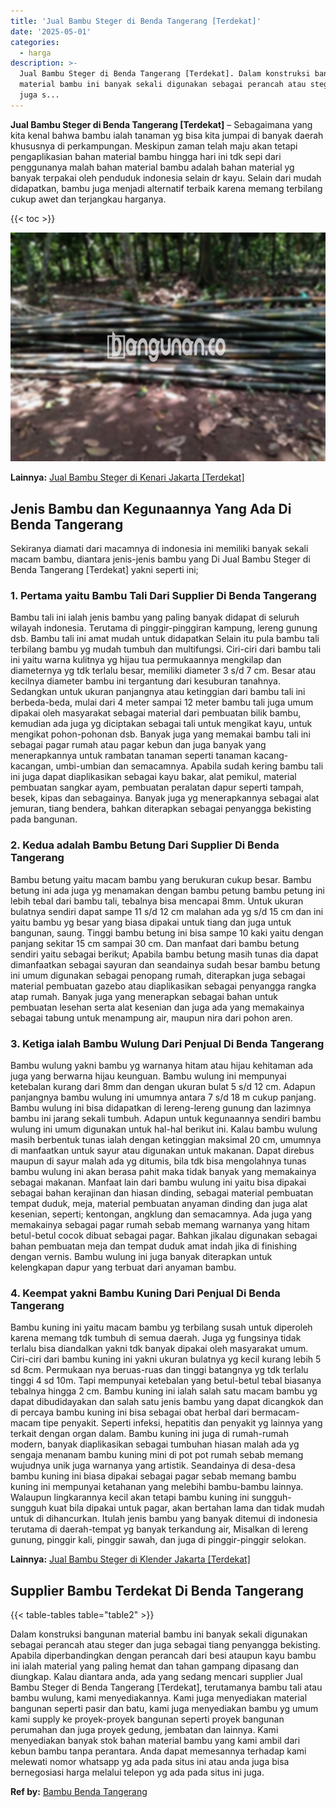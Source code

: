 ```yaml
---
title: 'Jual Bambu Steger di Benda Tangerang [Terdekat]'
date: '2025-05-01'
categories:
  - harga
description: >-
  Jual Bambu Steger di Benda Tangerang [Terdekat]. Dalam konstruksi bangunan
  material bambu ini banyak sekali digunakan sebagai perancah atau steger dan
  juga s...
---
```


**Jual Bambu Steger di Benda Tangerang \[Terdekat\]** – Sebagaimana yang kita kenal bahwa bambu ialah tanaman yg bisa kita jumpai di banyak daerah khususnya di perkampungan. Meskipun zaman telah maju akan tetapi pengaplikasian bahan material bambu hingga hari ini tdk sepi dari penggunanya malah bahan material bambu adalah bahan material yg banyak terpakai oleh penduduk indonesia selain dr kayu. Selain dari mudah didapatkan, bambu juga menjadi alternatif terbaik karena memang terbilang cukup awet dan terjangkau harganya.

{{< toc >}}

![Jual Bambu Steger di Benda Tangerang [Terdekat]](/images/jual-bambu-tali-27.png)

**Lainnya:** [Jual Bambu Steger di Kenari Jakarta \[Terdekat\]](https://bambu.bangunan.co/jual-bambu-steger-di-kenari-jakarta-terdekat/)

## Jenis Bambu dan Kegunaannya Yang Ada Di Benda Tangerang

Sekiranya diamati dari macamnya di indonesia ini memiliki banyak sekali macam bambu, diantara jenis-jenis bambu yang Di Jual Bambu Steger di Benda Tangerang \[Terdekat\] yakni seperti ini;

### 1\. Pertama yaitu Bambu Tali Dari Supplier Di Benda Tangerang

Bambu tali ini ialah jenis bambu yang paling banyak didapat di seluruh wilayah indonesia. Terutama di pinggir-pinggiran kampung, lereng gunung dsb. Bambu tali ini amat mudah untuk didapatkan Selain itu pula bambu tali terbilang bambu yg mudah tumbuh dan multifungsi. Ciri-ciri dari bambu tali ini yaitu warna kulitnya yg hijau tua permukaannya mengkilap dan diameternya yg tdk terlalu besar, memiliki diameter 3 s/d 7 cm. Besar atau kecilnya diameter bambu ini tergantung dari kesuburan tanahnya. Sedangkan untuk ukuran panjangnya atau ketinggian dari bambu tali ini berbeda-beda, mulai dari 4 meter sampai 12 meter bambu tali juga umum dipakai oleh masyarakat sebagai material dari pembuatan bilik bambu, kemudian ada juga yg diciptakan sebagai tali untuk mengikat kayu, untuk mengikat pohon-pohonan dsb. Banyak juga yang memakai bambu tali ini sebagai pagar rumah atau pagar kebun dan juga banyak yang menerapkannya untuk rambatan tanaman seperti tanaman kacang-kacangan, umbi-umbian dan semacamnya. Apabila sudah kering bambu tali ini juga dapat diaplikasikan sebagai kayu bakar, alat pemikul, material pembuatan sangkar ayam, pembuatan peralatan dapur seperti tampah, besek, kipas dan sebagainya. Banyak juga yg menerapkannya sebagai alat jemuran, tiang bendera, bahkan diterapkan sebagai penyangga bekisting pada bangunan.

### 2\. Kedua adalah Bambu Betung Dari Supplier Di Benda Tangerang

Bambu betung yaitu macam bambu yang berukuran cukup besar. Bambu betung ini ada juga yg menamakan dengan bambu petung bambu petung ini lebih tebal dari bambu tali, tebalnya bisa mencapai 8mm. Untuk ukuran bulatnya sendiri dapat sampe 11 s/d 12 cm malahan ada yg s/d 15 cm dan ini yaitu bambu yg besar yang biasa dipakai untuk tiang dan juga untuk bangunan, saung. Tinggi bambu betung ini bisa sampe 10 kaki yaitu dengan panjang sekitar 15 cm sampai 30 cm. Dan manfaat dari bambu betung sendiri yaitu sebagai berikut; Apabila bambu betung masih tunas dia dapat dimanfaatkan sebagai sayuran dan seandainya sudah besar bambu betung ini umum digunakan sebagai penopang rumah, diterapkan juga sebagai material pembuatan gazebo atau diaplikasikan sebagai penyangga rangka atap rumah. Banyak juga yang menerapkan sebagai bahan untuk pembuatan lesehan serta alat kesenian dan juga ada yang memakainya sebagai tabung untuk menampung air, maupun nira dari pohon aren.

### 3\. Ketiga ialah Bambu Wulung Dari Penjual Di Benda Tangerang

Bambu wulung yakni bambu yg warnanya hitam atau hijau kehitaman ada juga yang berwarna hijau keunguan. Bambu wulung ini mempunyai ketebalan kurang dari 8mm dan dengan ukuran bulat 5 s/d 12 cm. Adapun panjangnya bambu wulung ini umumnya antara 7 s/d 18 m cukup panjang. Bambu wulung ini bisa didapatkan di lereng-lereng gunung dan lazimnya bambu ini jarang sekali tumbuh. Adapun untuk kegunaannya sendiri bambu wulung ini umum digunakan untuk hal-hal berikut ini. Kalau bambu wulung masih berbentuk tunas ialah dengan ketinggian maksimal 20 cm, umumnya di manfaatkan untuk sayur atau digunakan untuk makanan. Dapat direbus maupun di sayur malah ada yg ditumis, bila tdk bisa mengolahnya tunas bambu wulung ini akan berasa pahit maka tidak banyak yang memakainya sebagai makanan. Manfaat lain dari bambu wulung ini yaitu bisa dipakai sebagai bahan kerajinan dan hiasan dinding, sebagai material pembuatan tempat duduk, meja, material pembuatan anyaman dinding dan juga alat kesenian, seperti; kentongan, angklung dan semacamnya. Ada juga yang memakainya sebagai pagar rumah sebab memang warnanya yang hitam betul-betul cocok dibuat sebagai pagar. Bahkan jikalau digunakan sebagai bahan pembuatan meja dan tempat duduk amat indah jika di finishing dengan vernis. Bambu wulung ini juga banyak diterapkan untuk kelengkapan dapur yang terbuat dari anyaman bambu.

### 4\. Keempat yakni Bambu Kuning Dari Penjual Di Benda Tangerang

Bambu kuning ini yaitu macam bambu yg terbilang susah untuk diperoleh karena memang tdk tumbuh di semua daerah. Juga yg fungsinya tidak terlalu bisa diandalkan yakni tdk banyak dipakai oleh masyarakat umum. Ciri-ciri dari bambu kuning ini yakni ukuran bulatnya yg kecil kurang lebih 5 sd 8cm. Permukaan nya beruas-ruas dan tinggi batangnya yg tdk terlalu tinggi 4 sd 10m. Tapi mempunyai ketebalan yang betul-betul tebal biasanya tebalnya hingga 2 cm. Bambu kuning ini ialah salah satu macam bambu yg dapat dibudidayakan dan salah satu jenis bambu yang dapat dicangkok dan di percaya bambu kuning ini bisa sebagai obat herbal dari bermacam-macam tipe penyakit. Seperti infeksi, hepatitis dan penyakit yg lainnya yang terkait dengan organ dalam. Bambu kuning ini juga di rumah-rumah modern, banyak diaplikasikan sebagai tumbuhan hiasan malah ada yg sengaja menanam bambu kuning mini di pot pot rumah sebab memang wujudnya unik juga warnanya yang artistik. Seandainya di desa-desa bambu kuning ini biasa dipakai sebagai pagar sebab memang bambu kuning ini mempunyai ketahanan yang melebihi bambu-bambu lainnya. Walaupun lingkarannya kecil akan tetapi bambu kuning ini sungguh-sungguh kuat bila dipakai untuk pagar, akan bertahan lama dan tidak mudah untuk di dihancurkan. Itulah jenis bambu yang banyak ditemui di indonesia terutama di daerah-tempat yg banyak terkandung air, Misalkan di lereng gunung, pinggir kali, pinggir sawah, dan juga di pinggir-pinggir selokan.

**Lainnya:** [Jual Bambu Steger di Klender Jakarta \[Terdekat\]](https://bambu.bangunan.co/jual-bambu-steger-di-klender-jakarta-terdekat/)

## Supplier Bambu Terdekat Di Benda Tangerang

{{< table-tables table="table2" >}}

Dalam konstruksi bangunan material bambu ini banyak sekali digunakan sebagai perancah atau steger dan juga sebagai tiang penyangga bekisting. Apabila diperbandingkan dengan perancah dari besi ataupun kayu bambu ini ialah material yang paling hemat dan tahan gampang dipasang dan diungkap. Kalau diantara anda, ada yang sedang mencari supplier Jual Bambu Steger di Benda Tangerang \[Terdekat\], terutamanya bambu tali atau bambu wulung, kami menyediakannya. Kami juga menyediakan material bangunan seperti pasir dan batu, kami juga menyediakan bambu yg umum kami supply ke proyek-proyek bangunan seperti proyek bangunan perumahan dan juga proyek gedung, jembatan dan lainnya. Kami menyediakan banyak stok bahan material bambu yang kami ambil dari kebun bambu tanpa perantara. Anda dapat memesannya terhadap kami melewati nomor whatsapp yg ada pada situs ini atau anda juga bisa bernegosiasi harga melalui telepon yg ada pada situs ini juga.

**Ref by:** [Bambu Benda Tangerang](https://id.wikipedia.org/wiki/Bambu)
